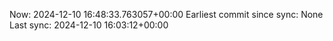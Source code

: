 Now: 2024-12-10 16:48:33.763057+00:00 Earliest commit since sync: None Last sync: 2024-12-10 16:03:12+00:00
